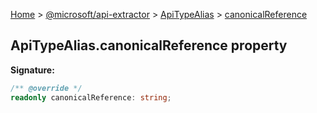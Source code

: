 [Home](./index) &gt; [@microsoft/api-extractor](./api-extractor.md) &gt; [ApiTypeAlias](./api-extractor.apitypealias.md) &gt; [canonicalReference](./api-extractor.apitypealias.canonicalreference.md)

## ApiTypeAlias.canonicalReference property


<b>Signature:</b>

```typescript
/** @override */
readonly canonicalReference: string;
```
